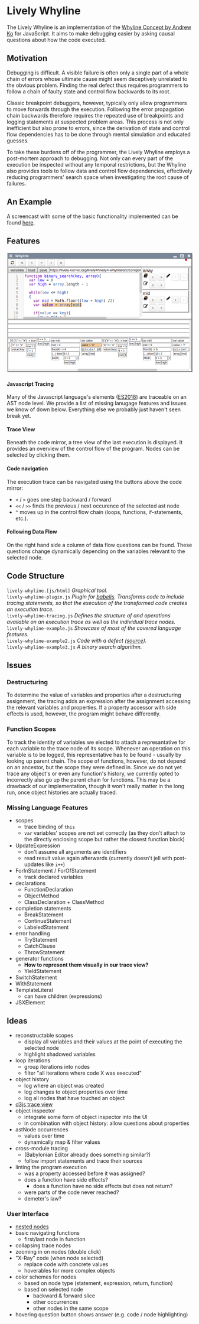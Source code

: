 # Lively Whyline
The Lively Whyline is an implementation of the [Whyline Concept by Andrew Ko](http://faculty.washington.edu/ajko/papers/Ko2008Dissertation.pdf) for JavaScript. It aims to make debugging easier by asking causal questions about how the code executed.

## Motivation
Debugging is difficult. A visible failure is often only a single part of a whole chain of errors whose ultimate cause might seem deceptively unrelated to the obvious problem. Finding the real defect thus requires programmers to follow a chain of faulty state and control flow backwards to its root.

Classic breakpoint debuggers, however, typically only allow programmers to move forwards through the execution. Following the error propagation chain backwards therefore requires the repeated use of breakpoints and logging statements at suspected problem areas. This process is not only inefficient but also prone to errors, since the derivation of state and control flow dependencies has to be done through mental simulation and educated guesses.

To take these burdens off of the programmer, the Lively Whyline employs a post-mortem approach to debugging. Not only can every part of the execution be inspected without any temporal restrictions, but the Whyline also provides tools to follow data and control flow dependencies, effectively reducing programmers' search space when investigating the root cause of failures.

## An Example
A screencast with some of the basic functionality implemented can be found [here](screencast.mp4).
## Features
![](screenshot.png)
#### Javascript Tracing
Many of the Javascript language's elements ([ES2018](http://ecma-international.org/ecma-262/)) are traceable on an AST node level. We provide a list of missing lanugage features and issues we know of down below. Everything else we probably just haven't seen break yet.
#### Trace View
Beneath the code mirror, a tree view of the last execution is displayed. It provides an overview of the control flow of the program. Nodes can be selected by clicking them. 
#### Code navigation
The execution trace can be navigated using the buttons above the code mirror:
- `<` / `>` goes one step backward / forward
- `<<` / `>>` finds the previous / next occurence of the selected ast node
- `^` moves up in the control flow chain (loops, functions, if-statements, etc.). 
#### Following Data Flow
On the right hand side a column of data flow questions can be found. These questions change dynamically depending on the variables relevant to the selected node.

## Code Structure
`lively-whyline.[js/html]` _Graphical tool._ <br>
`lively-whyline-plugin.js` _Plugin for [babeljs](https://babeljs.io/). Transforms code to include tracing statements, so that the execution of the transformed code creates an execution trace._ <br>
`lively-whyline-tracing.js` _Defines the structure of and operations available on an execution trace as well as the individual trace nodes._ <br>
`lively-whyline-example.js` _Showcase of most of the covered language features._ <br>
`lively-whyline-example2.js` _Code with a defect ([source](https://eloquentjavascript.net/08_error.html))._ <br>
`lively-whyline-example3.js` _A binary search algorithm._ <br>

## Issues
### Destructuring
To determine the value of variables and properties after a destructuring assignment, the tracing adds an expression after the assignment accessing the relevant variables and properties. If a property accessor with side effects is used, however, the program might behave differently.

### Function Scopes
To track the identity of variables we elected to attach a represantative for each variable to the trace node of its scope. Whenever an operation on this variable is to be logged, this representative has to be found - usually by looking up parent chain. The scope of functions, however, do not depend on an ancestor, but the scope they were defined in. Since we do not yet trace any object's or even any function's history, we currently opted to incorrectly also go up the parent chain for functions. This may be a drawback of our implementation, though it won't really matter in the long run, once object histories are actually traced.

### Missing Language Features
- scopes
  - trace binding of `this`
  - `var` variables' scopes are not set correctly (as they don't attach to the directly enclosing scope but rather the closest function block)
- UpdateExpression
  - don't assume all arguments are identifiers
  - read result value again afterwards (currently doesn't jell with post-updates like `i++`)
- ForInStatement / ForOfStatement
  - track declared variables
- declarations
  - FunctionDeclaration
  - ObjectMethod
  - ClassDeclaration + ClassMethod
- completion statements
  - BreakStatement
  - ContinueStatement
  - LabeledStatement
- error handling
  - TryStatement
  - CatchClause
  - ThrowStatement
- generator functions
  - **How to represent them visually in our trace view?**
  - YieldStatement
- SwitchStatement
- WithStatement
- TemplateLiteral
  - can have children (expressions)
- JSXElement

## Ideas
- reconstructable scopes
  - display all variables and their values at the point of executing the selected node
  - highlight shadowed variables
- loop iterations
  - group iterations into nodes
  - filter "all iterations where code X was executed"
- object history
  - log where an object was created
  - log changes to object properties over time
  - log all nodes that have touched an object
- [d3js trace view](trace-view-design/README.md)
- object inspector
  - integrate some form of object inspector into the UI
  - in combination with object history: allow questions about properties
- astNode occurrences
  - values over time
  - dynamically map & filter values
- cross-module tracing
  * (Babylonian Editor already does something similar?)
  - follow import statements and trace their sources
- linting the program execution
  - was a property accessed before it was assigned?
  - does a function have side effects?
    - does a function have no side effects but does not return?
  - were parts of the code never reached?
  - demeter's law?

### User Interface
- [nested nodes](trace-view-design/README.md)
- basic navigating functions
  - first/last node in function
- collapsing trace nodes
- zooming in on nodes (double click)
- "X-Ray" code (when node selected)
  - replace code with concrete values
  - hoverables for more complex objects
- color schemes for nodes
  - based on node type (statement, expression, return, function)
  - based on selected node
    - backward & forward slice
    - other occurrences
    - other nodes in the same scope
- hovering question button shows answer (e.g. code / node highlighting)
